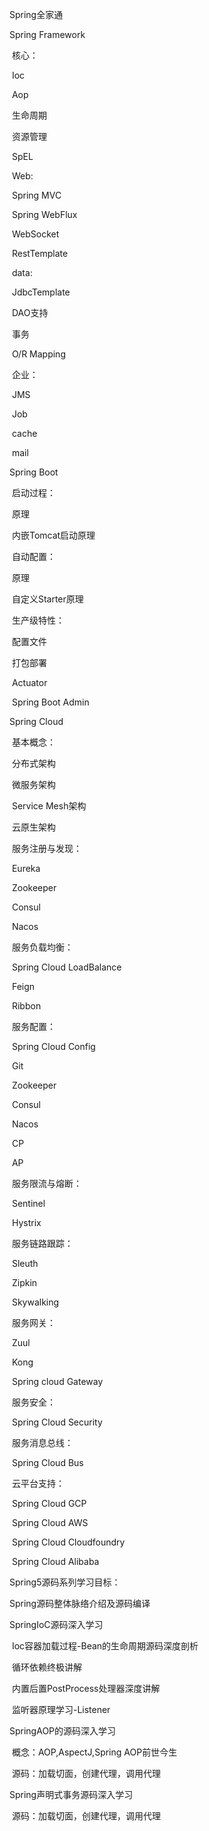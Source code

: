 Spring全家通

Spring Framework

​	核心：

​		Ioc

​		Aop

​		生命周期

​		资源管理

​		SpEL

​	Web:

​		Spring MVC

​		Spring WebFlux

​		WebSocket

​		RestTemplate

​	data:

​		JdbcTemplate

​		DAO支持

​		事务

​		O/R Mapping

​	企业：

​		JMS

​		Job

​		cache

​		mail



Spring Boot

​	启动过程：

​		原理

​		内嵌Tomcat启动原理

​	自动配置：

​		原理

​		自定义Starter原理

​	生产级特性：

​		配置文件

​		打包部署

​		Actuator

​		Spring Boot Admin



Spring Cloud

​	基本概念：

​		分布式架构

​		微服务架构

​		Service Mesh架构

​		云原生架构

​	服务注册与发现：

​		Eureka

​		Zookeeper

​		Consul

​		Nacos

​	服务负载均衡：

​		Spring Cloud LoadBalance

​		Feign

​		Ribbon

​	服务配置：

​		Spring Cloud Config

​			Git

​			Zookeeper

​			Consul

​		Nacos

​			CP

​			AP

​	服务限流与熔断：

​		Sentinel

​		Hystrix

​	服务链路跟踪：

​		Sleuth

​		Zipkin

​		Skywalking

​	服务网关：

​		Zuul

​		Kong

​		Spring cloud Gateway

​	服务安全：

​		Spring Cloud Security

​	服务消息总线：

​		Spring Cloud Bus

​	云平台支持：

​		Spring Cloud GCP

​		Spring Cloud AWS

​		Spring Cloud Cloudfoundry

​		Spring Cloud Alibaba







Spring5源码系列学习目标：

Spring源码整体脉络介绍及源码编译

SpringIoC源码深入学习

​	Ioc容器加载过程-Bean的生命周期源码深度剖析

​	循环依赖终极讲解

​	内置后置PostProcess处理器深度讲解

​	监听器原理学习-Listener

SpringAOP的源码深入学习

​	概念：AOP,AspectJ,Spring AOP前世今生

​	源码：加载切面，创建代理，调用代理

Spring声明式事务源码深入学习

​	源码：加载切面，创建代理，调用代理